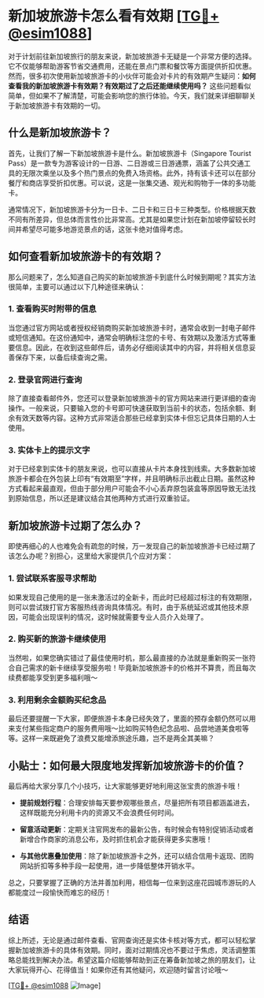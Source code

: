 # 新加坡旅游卡怎么看有效期 [[TG💪+ @esim1088](https://t.me/s/esim1088)]

对于计划前往新加坡旅行的朋友来说，新加坡旅游卡无疑是一个非常方便的选择。它不仅能够帮助游客节省交通费用，还能在景点门票和餐饮等方面提供折扣优惠。然而，很多初次使用新加坡旅游卡的小伙伴可能会对卡片的有效期产生疑问：**如何查看我的新加坡旅游卡有效期？有效期过了之后还能继续使用吗？** 这些问题看似简单，但如果不了解清楚，可能会影响您的旅行体验。今天，我们就来详细聊聊关于新加坡旅游卡有效期的一切。

## 什么是新加坡旅游卡？

首先，让我们了解一下新加坡旅游卡是什么。新加坡旅游卡（Singapore Tourist Pass）是一款专为游客设计的一日游、二日游或三日游通票，涵盖了公共交通工具的无限次乘坐以及多个热门景点的免费入场资格。此外，持有该卡还可以在部分餐厅和商店享受折扣优惠。可以说，这是一张集交通、观光和购物于一体的多功能卡。

通常情况下，新加坡旅游卡分为一日卡、二日卡和三日卡三种类型。价格根据天数不同有所差异，但总体而言性价比非常高。尤其是如果您计划在新加坡停留较长时间并希望尽可能多地游览景点的话，这张卡绝对值得考虑。

## 如何查看新加坡旅游卡的有效期？

那么问题来了，怎么知道自己购买的新加坡旅游卡到底什么时候到期呢？其实方法很简单，主要可以通过以下几种途径来确认：

### 1. 查看购买时附带的信息

当您通过官方网站或者授权经销商购买新加坡旅游卡时，通常会收到一封电子邮件或短信通知。在这份通知中，通常会明确标注您的卡号、有效期以及激活方式等重要信息。因此，在收到这些邮件后，请务必仔细阅读其中的内容，并将相关信息妥善保存下来，以备后续查询之需。

### 2. 登录官网进行查询

除了直接查看邮件外，您还可以登录新加坡旅游卡的官方网站来进行更详细的查询操作。一般来说，只要输入您的卡号即可快速获取到当前卡的状态，包括余额、剩余有效天数等内容。这种方式非常适合那些已经拿到实体卡但忘记具体日期的人士使用。

### 3. 实体卡上的提示文字

对于已经拿到实体卡的朋友来说，也可以直接从卡片本身找到线索。大多数新加坡旅游卡都会在外包装上印有“有效期至”字样，并且明确标示出截止日期。虽然这种方式看起来最直观，但由于部分用户可能会不小心丢弃原包装盒等原因导致无法找到原始信息，所以还是建议结合其他两种方式进行双重验证。

## 新加坡旅游卡过期了怎么办？

即使再细心的人也难免会有疏忽的时候，万一发现自己的新加坡旅游卡已经过期了该怎么办呢？别担心，这里给大家提供几个应对方案：

### 1. 尝试联系客服寻求帮助

如果发现自己使用的是一张未激活过的全新卡，而此时已经超过标注的有效期限，则可以尝试拨打官方客服热线咨询具体情况。有时，由于系统延迟或其他技术原因，可能会出现误判的情况，这时候就需要专业人员介入处理了。

### 2. 购买新的旅游卡继续使用

当然啦，如果您确实错过了最佳使用时机，那么最直接的办法就是重新购买一张符合自己需求的新卡继续享受服务啦！毕竟新加坡旅游卡的价格并不算贵，而且每次续费都能享受到更多福利哦～

### 3. 利用剩余金额购买纪念品

最后还要提醒一下大家，即便旅游卡本身已经失效了，里面的预存金额仍然可以用来支付某些指定商户的服务费用哦～比如购买特色纪念品啦、品尝地道美食啦等等。这样一来既避免了浪费又能增添旅途乐趣，岂不是两全其美嘛？

## 小贴士：如何最大限度地发挥新加坡旅游卡的价值？

最后再给大家分享几个小技巧，让大家能够更好地利用这张宝贵的旅游卡哦！

- **提前规划行程**：合理安排每天要参观哪些景点，尽量把所有项目都涵盖进去，这样既能充分利用卡内的资源又不会浪费任何时间。
  
- **留意活动更新**：定期关注官网发布的最新公告，有时候会有特别促销活动或者新增合作商家的消息公布，及时抓住机会才能获得更多实惠哦！

- **与其他优惠叠加使用**：除了新加坡旅游卡之外，还可以结合信用卡返现、团购网站折扣等多种手段一起使用，进一步降低整体开销水平。

总之，只要掌握了正确的方法并善加利用，相信每一位来到这座花园城市游玩的人都能度过一段愉快而难忘的经历！

## 结语

综上所述，无论是通过邮件查看、官网查询还是实体卡核对等方式，都可以轻松掌握新加坡旅游卡的具体有效期。同时，面对过期情况也不要过于焦虑，灵活调整策略总能找到解决办法。希望这篇介绍能够帮助到正在筹备新加坡之旅的朋友们，让大家玩得开心、花得值当！如果你还有其他疑问，欢迎随时留言讨论哦～

[[TG💪+ @esim1088](https://t.me/s/esim1088) ![Image](https://i.postimg.cc/4NQfJmqS/Snipaste-2025-05-13-00-14-12.png)]